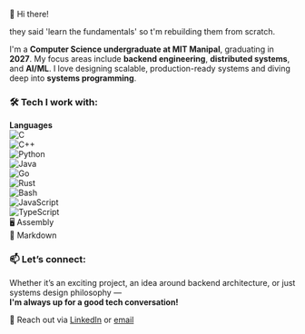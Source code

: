 👋 Hi there!

they said 'learn the fundamentals' so t'm rebuilding them from scratch.

I'm a **Computer Science undergraduate at MIT Manipal**, graduating in **2027**. My focus areas include **backend engineering**, **distributed systems**, and **AI/ML**. I love designing scalable, production-ready systems and diving deep into **systems programming**.



### 🛠 Tech I work with:

**Languages**  
![C](https://cdn.jsdelivr.net/gh/devicons/devicon/icons/c/c-original.svg)  
![C++](https://cdn.jsdelivr.net/gh/devicons/devicon/icons/cplusplus/cplusplus-original.svg)  
![Python](https://cdn.jsdelivr.net/gh/devicons/devicon/icons/python/python-original.svg)  
![Java](https://cdn.jsdelivr.net/gh/devicons/devicon/icons/java/java-original.svg)  
![Go](https://cdn.jsdelivr.net/gh/devicons/devicon/icons/go/go-original.svg)  
![Rust](https://cdn.jsdelivr.net/gh/devicons/devicon/icons/rust/rust-plain.svg)  
![Bash](https://cdn.jsdelivr.net/gh/devicons/devicon/icons/bash/bash-original.svg)  
![JavaScript](https://cdn.jsdelivr.net/gh/devicons/devicon/icons/javascript/javascript-original.svg)  
![TypeScript](https://cdn.jsdelivr.net/gh/devicons/devicon/icons/typescript/typescript-original.svg)  
🖥️ Assembly  
📝 Markdown


### 📫 Let’s connect:
Whether it’s an exciting project, an idea around backend architecture, or just systems design philosophy —  
**I'm always up for a good tech conversation!**  

📩 Reach out via [LinkedIn](https://www.linkedin.com/in/divyanshsirohi/) or [email](mailto:sirohidivyansh@gmail.com)

